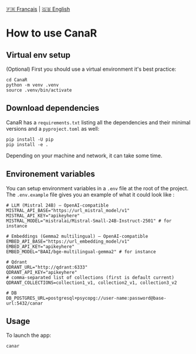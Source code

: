 [🇫🇷 Français](README.fr.md) | [🇬🇧 English](README.md)

# How to use CanaR

## Virtual env setup

(Optional) First you should use a virtual environment it's best practice:

```shell
cd CanaR
python -m venv .venv
source .venv/bin/activate
```

## Download dependencies

CanaR has a `requirements.txt` listing all the dependencies and their minimal versions and a `pyproject.toml` as well:

```shell
pip install -U pip
pip install -e .
```

Depending on your machine and network, it can take some time.

## Environement variables

You can setup environment variables in a `.env` file at the root of the project.
The `.env.example` file gives you an example of what it could look like :

```
# LLM (Mistral 24B) — OpenAI-compatible
MISTRAL_API_BASE="https://url_mistral_model/v1"
MISTRAL_API_KEY="apikeyhere"
MISTRAL_MODEL="mistralai/Mistral-Small-24B-Instruct-2501" # for instance

# Embeddings (Gemma2 multilingual) — OpenAI-compatible
EMBED_API_BASE="https://url_embedding_model/v1"
EMBED_API_KEY="apikeyhere"
EMBED_MODEL="BAAI/bge-multilingual-gemma2" # for instance

# Qdrant
QDRANT_URL="http://qdrant:6333"
QDRANT_API_KEY="apikeyhere"
# comma-separated list of collections (first is default current)
QDRANT_COLLECTIONS=collection1_v1, collection2_v1, collection3_v2

# DB
DB_POSTGRES_URL=postgresql+psycopg://user-name:password@base-url:5432/canar
```


## Usage

To launch the app:

```
canar
```

